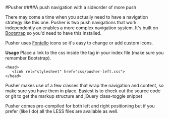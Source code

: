 #Pusher
####A push navigation with a sideorder of more push

There may come a time when you actually need to have a navigation strategy like this one. Pusher is two push navigations that work independently an enables a more complex navigation system. It's built on [Bootstrap](http://getbootstrap.com/) so you'd need to have this installed.

Pusher uses [Fontello](http://fontello.com/) icons so it's easy to change or add custom icons.

__Usage__
Place a link to the css inside the <head> tag in your index file (make sure you remember Bootstrap).

```
<head>
   <link rel="stylesheet" href="css/pusher-left.css">
</head>
```

Pusher makes use of a few classes that wrap the navigation and content, so make sure you have them in place. Easiest is to check out the source code or git to get the markup structure and jQuery class-toggle snippet

Pusher comes pre-compiled for both left and right positioning but if you prefer (like I do) all the LESS files are available as well.